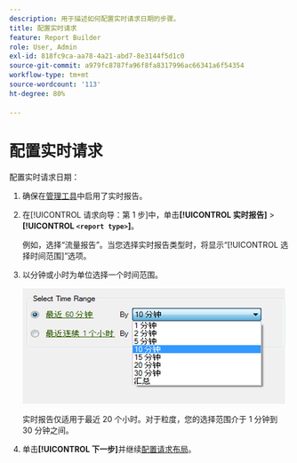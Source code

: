 ```yaml
---
description: 用于描述如何配置实时请求日期的步骤。
title: 配置实时请求
feature: Report Builder
role: User, Admin
exl-id: 818fc9ca-aa78-4a21-abd7-8e3144f5d1c0
source-git-commit: a979fc8787fa96f8fa8317996ac66341a6f54354
workflow-type: tm+mt
source-wordcount: '113'
ht-degree: 80%

---
```


# 配置实时请求

配置实时请求日期：

1. 确保在[管理工具](https://experienceleague.adobe.com/docs/analytics/admin/admin-tools/real-time-reports/t-realtime-admin.html)中启用了实时报告。
1. 在[!UICONTROL 请求向导：第 1 步]中，单击&#x200B;**[!UICONTROL 实时报告]** > **[!UICONTROL `<report type>`]**。

   例如，选择“流量报告”。当您选择实时报告类型时，将显示“[!UICONTROL 选择时间范围]”选项。

1. 以分钟或小时为单位选择一个时间范围。

   ![屏幕截图显示了“选择时间范围”选项（已选择“最近60分钟”）。](assets/real_time_select_date.png)

   实时报告仅适用于最近 20 个小时。对于粒度，您的选择范围介于 1 分钟到 30 分钟之间。
1. 单击&#x200B;**[!UICONTROL 下一步]**&#x200B;并继续[配置请求布局](/help/analyze/report-builder/layout/layout.md)。
